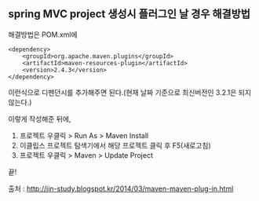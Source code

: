 ## spring MVC project 생성시 플러그인 날 경우 해결방법

해결방법은 POM.xml에

```
<dependency>
    <groupId>org.apache.maven.plugins</groupId>
    <artifactId>maven-resources-plugin</artifactId>
    <version>2.4.3</version>
</dependency>
```

이런식으로 디펜던시를 추가해주면 된다.(현재 날짜 기준으로 최신버전인 3.2.1은 되지 않는다.)

이렇게 작성해준 뒤에, 

1. 프로젝트 우클릭 > Run As > Maven Install
2. 이클립스 프로젝트 탐색기에서 해당 프로젝트 클릭 후 F5(새로고침)
3. 프로젝트 우클릭 > Maven > Update Project 

끝!

출처 : http://jin-study.blogspot.kr/2014/03/maven-maven-plug-in.html

